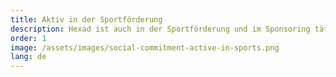 ```yaml
---
title: Aktiv in der Sportförderung
description: Hexad ist auch in der Sportförderung und im Sponsoring tätig. Wir sponsern den alljährlichen Marathon in Wolfburg, den Ruderverein eV Wolfsburg, die Frauenhandballmannschaft Wolfsburg und die Wolfsburger Fußball GmbH.
order: 1
image: /assets/images/social-commitment-active-in-sports.png
lang: de
---
```


